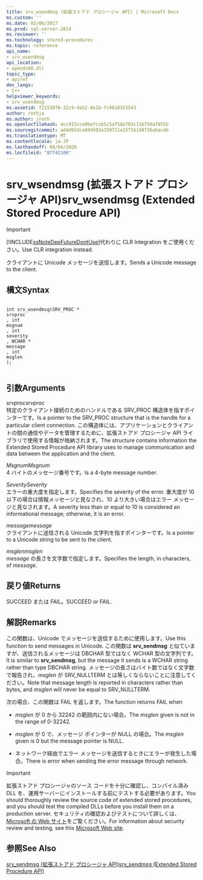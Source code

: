 ```yaml
---
title: srv_wsendmsg (拡張ストアド プロシージャ API) | Microsoft Docs
ms.custom: ''
ms.date: 03/06/2017
ms.prod: sql-server-2014
ms.reviewer: ''
ms.technology: stored-procedures
ms.topic: reference
api_name:
- srv_wsendmsg
api_location:
- opends60.dll
topic_type:
- apiref
dev_langs:
- C++
helpviewer_keywords:
- srv_wsendmsg
ms.assetid: f2153076-32c9-4a52-8e1b-fc9618153543
author: rothja
ms.author: jroth
ms.openlocfilehash: 4cc915cce0befccb5c5af58e703c11b750af855b
ms.sourcegitcommit: ad4d92dce894592a259721a1571b1d8736abacdb
ms.translationtype: MT
ms.contentlocale: ja-JP
ms.lasthandoff: 08/04/2020
ms.locfileid: "87742106"
---
```

# <a name="srv_wsendmsg-extended-stored-procedure-api"></a><span data-ttu-id="86d18-102">srv_wsendmsg (拡張ストアド プロシージャ API)</span><span class="sxs-lookup"><span data-stu-id="86d18-102">srv_wsendmsg (Extended Stored Procedure API)</span></span>
    
> [!IMPORTANT]  
>  [!INCLUDE[ssNoteDepFutureDontUse](../../includes/ssnotedepfuturedontuse-md.md)]<span data-ttu-id="86d18-103">代わりに CLR Integration をご使用ください。</span><span class="sxs-lookup"><span data-stu-id="86d18-103">Use CLR integration instead.</span></span>  
  
 <span data-ttu-id="86d18-104">クライアントに Unicode メッセージを送信します。</span><span class="sxs-lookup"><span data-stu-id="86d18-104">Sends a Unicode message to the client.</span></span>  
  
## <a name="syntax"></a><span data-ttu-id="86d18-105">構文</span><span class="sxs-lookup"><span data-stu-id="86d18-105">Syntax</span></span>  
  
```  
  
int srv_wsendmsg(SRV_PROC *   
srvproc  
, int   
msgnum  
, int   
severity  
, WCHAR *   
message  
, int   
msglen  
);  
  
```  
  
## <a name="arguments"></a><span data-ttu-id="86d18-106">引数</span><span class="sxs-lookup"><span data-stu-id="86d18-106">Arguments</span></span>  
 <span data-ttu-id="86d18-107">*srvproc*</span><span class="sxs-lookup"><span data-stu-id="86d18-107">*srvproc*</span></span>  
 <span data-ttu-id="86d18-108">特定のクライアント接続のためのハンドルである SRV_PROC 構造体を指すポインターです。</span><span class="sxs-lookup"><span data-stu-id="86d18-108">Is a pointer to the SRV_PROC structure that is the handle for a particular client connection.</span></span> <span data-ttu-id="86d18-109">この構造体には、アプリケーションとクライアントの間の通信やデータを管理するために、拡張ストアド プロシージャ API ライブラリで使用する情報が格納されます。</span><span class="sxs-lookup"><span data-stu-id="86d18-109">The structure contains information the Extended Stored Procedure API library uses to manage communication and data between the application and the client.</span></span>  
  
 <span data-ttu-id="86d18-110">*Msgnum*</span><span class="sxs-lookup"><span data-stu-id="86d18-110">*Msgnum*</span></span>  
 <span data-ttu-id="86d18-111">4 バイトのメッセージ番号です。</span><span class="sxs-lookup"><span data-stu-id="86d18-111">Is a 4-byte message number.</span></span>  
  
 <span data-ttu-id="86d18-112">*Severity*</span><span class="sxs-lookup"><span data-stu-id="86d18-112">*Severity*</span></span>  
 <span data-ttu-id="86d18-113">エラーの重大度を指定します。</span><span class="sxs-lookup"><span data-stu-id="86d18-113">Specifies the severity of the error.</span></span> <span data-ttu-id="86d18-114">重大度が 10 以下の場合は情報メッセージと見なされ、10 より大きい場合はエラー メッセージと見なされます。</span><span class="sxs-lookup"><span data-stu-id="86d18-114">A severity less than or equal to 10 is considered an informational message; otherwise, it is an error.</span></span>  
  
 <span data-ttu-id="86d18-115">*message*</span><span class="sxs-lookup"><span data-stu-id="86d18-115">*message*</span></span>  
 <span data-ttu-id="86d18-116">クライアントに送信される Unicode 文字列を指すポインターです。</span><span class="sxs-lookup"><span data-stu-id="86d18-116">Is a pointer to a Unicode string to be sent to the client.</span></span>  
  
 <span data-ttu-id="86d18-117">*msglen*</span><span class="sxs-lookup"><span data-stu-id="86d18-117">*msglen*</span></span>  
 <span data-ttu-id="86d18-118">*message* の長さを文字数で指定します。</span><span class="sxs-lookup"><span data-stu-id="86d18-118">Specifies the length, in characters, of *message*.</span></span>  
  
## <a name="returns"></a><span data-ttu-id="86d18-119">戻り値</span><span class="sxs-lookup"><span data-stu-id="86d18-119">Returns</span></span>  
 <span data-ttu-id="86d18-120">SUCCEED または FAIL。</span><span class="sxs-lookup"><span data-stu-id="86d18-120">SUCCEED or FAIL.</span></span>  
  
## <a name="remarks"></a><span data-ttu-id="86d18-121">解説</span><span class="sxs-lookup"><span data-stu-id="86d18-121">Remarks</span></span>  
 <span data-ttu-id="86d18-122">この関数は、Unicode でメッセージを送信するために使用します。</span><span class="sxs-lookup"><span data-stu-id="86d18-122">Use this function to send messages in Unicode.</span></span> <span data-ttu-id="86d18-123">この関数は **srv_sendmsg** と似ていますが、送信されるメッセージは DBCHAR 型ではなく WCHAR 型の文字列です。</span><span class="sxs-lookup"><span data-stu-id="86d18-123">It is similar to **srv_sendmsg**, but the message it sends is a WCHAR string rather than type DBCHAR string.</span></span> <span data-ttu-id="86d18-124">メッセージの長さはバイト数ではなく文字数で報告され、*msglen* が SRV_NULLTERM とは等しくならないことに注意してください。</span><span class="sxs-lookup"><span data-stu-id="86d18-124">Note that message length is reported in characters rather than bytes, and *msglen* will never be equal to SRV_NULLTERM.</span></span>  
  
 <span data-ttu-id="86d18-125">次の場合、この関数は FAIL を返します。</span><span class="sxs-lookup"><span data-stu-id="86d18-125">The function returns FAIL when</span></span>  
  
-   <span data-ttu-id="86d18-126">*msglen* が 0 から 32242 の範囲内にない場合。</span><span class="sxs-lookup"><span data-stu-id="86d18-126">The *msglen* given is not in the range of 0-32242.</span></span>  
  
-   <span data-ttu-id="86d18-127">*msglen* が 0 で、メッセージ ポインターが NULL の場合。</span><span class="sxs-lookup"><span data-stu-id="86d18-127">The *msglen* given is 0 but the message pointer is NULL.</span></span>  
  
-   <span data-ttu-id="86d18-128">ネットワーク経由でエラー メッセージを送信するときにエラーが発生した場合。</span><span class="sxs-lookup"><span data-stu-id="86d18-128">There is error when sending the error message through network.</span></span>  
  
> [!IMPORTANT]  
>  <span data-ttu-id="86d18-129">拡張ストアド プロシージャのソース コードを十分に確認し、コンパイル済み DLL を、運用サーバーにインストールする前にテストする必要があります。</span><span class="sxs-lookup"><span data-stu-id="86d18-129">You should thoroughly review the source code of extended stored procedures, and you should test the compiled DLLs before you install them on a production server.</span></span> <span data-ttu-id="86d18-130">セキュリティの確認およびテストについて詳しくは、[Microsoft の Web サイト](https://go.microsoft.com/fwlink/?LinkID=54761&amp;clcid=0x409https://msdn.microsoft.com/security/)をご覧ください。</span><span class="sxs-lookup"><span data-stu-id="86d18-130">For information about security review and testing, see this [Microsoft Web site](https://go.microsoft.com/fwlink/?LinkID=54761&amp;clcid=0x409https://msdn.microsoft.com/security/).</span></span>  
  
## <a name="see-also"></a><span data-ttu-id="86d18-131">参照</span><span class="sxs-lookup"><span data-stu-id="86d18-131">See Also</span></span>  
 [<span data-ttu-id="86d18-132">srv_sendmsg &#40;拡張ストアド プロシージャ API&#41;</span><span class="sxs-lookup"><span data-stu-id="86d18-132">srv_sendmsg &#40;Extended Stored Procedure API&#41;</span></span>](srv-sendmsg-extended-stored-procedure-api.md)  
  
  

